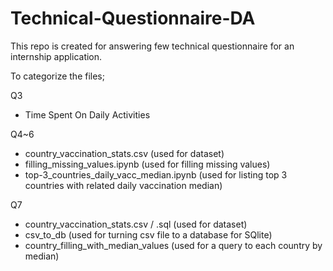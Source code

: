 # Technical-Questionnaire-DA
This repo is created for answering few technical questionnaire for an internship application.

To categorize the files;

Q3
- Time Spent On Daily Activities

Q4~6
- country_vaccination_stats.csv (used for dataset)
- filling_missing_values.ipynb (used for filling missing values)
- top-3_countries_daily_vacc_median.ipynb (used for listing top 3 countries with related daily vaccination median)

Q7
- country_vaccination_stats.csv / .sql (used for dataset)
- csv_to_db (used for turning csv file to a database for SQlite)
- country_filling_with_median_values (used for a query to each country by median)
